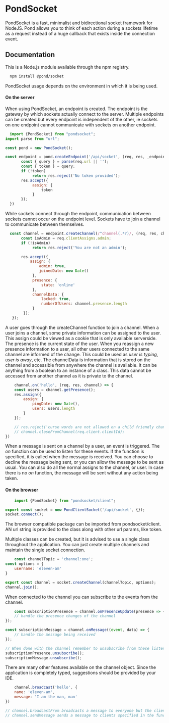 
# PondSocket

PondSocket is a fast, minimalist and bidirectional socket framework for NodeJS. Pond allows you to think of each action during a sockets lifetime as a request instead of a huge callback that exists inside the connection event.
## Documentation

This is a Node.js module available through the npm registry.

```bash
  npm install @pond/socket
```

PondSocket usage depends on the environment in which it is being used.

#### On the server

When using PondSocket, an endpoint is created. The endpoint is the gateway by which sockets actually connect to the server.
Multiple endpoints can be created but every endpoint is independent of the other, ie sockets on one endpoint cannot communicate with sockets on another endpoint.

```js
  import {PondSocket} from "pondsocket";
import parse from "url";

const pond = new PondSocket();

const endpoint = pond.createEndpoint('/api/socket', (req, res, _endpoint) => {
       const { query } = parse(req.url || '');     
       const { token } = query;     
       if (!token)         
            return res.reject('No token provided');      
       res.accept({
            assign: {
                token
            }
       });  
  })
```

While sockets connect through the endpoint, communication between sockets cannot occur on the endpoint level. Sockets have to join a channel to communicate
between themselves.

```js
  const channel = endpoint.createChannel(/^channel(.*?)/, (req, res, channel) => {
       const isAdmin = req.clientAssigns.admin;
       if (!isAdmin)       
            return res.reject('You are not an admin');

       res.accept({
           assign: {
               admin: true, 
               joinedDate: new Date()
            }, 
            presence: {
                state: 'online'
            }, 
            channelData: {
                locked: true,
                numberOfUsers: channel.presence.length
            }
        });  
   });   
```

A user goes through the createChannel function to join a channel.
When a user joins a channel, some private information can be assigned to the user. This assign could be viewed as a cookie that is only available serverside.
The presence is the current state of the user. When you reassign a new presence information to a user, all other users connected to the same channel are informed of the change.
This could be used as *user is typing*, *user is away*, etc. The channelData is information that is stored on the channel and accessible from anywhere the channel is available.
It can be anything from a boolean to an instance of a class. This data cannot be accessed from another channel as it is private to the channel.

```js
    channel.on('hello', (req, res, channel) => {
    const users = channel.getPresence();
    res.assign({
        assign: {
            pingDate: new Date(),
            users: users.length
        }
    });

    // res.reject('curse words are not allowed on a child friendly channel') 
    // channel.closeFromChannel(req.client.clientId);
})
```

When a message is sent on a channel by a user, an event is triggered. The *on* function can be used to listen for these
events. If the function is specified, it is called when the message is received.
You can choose to decline the message being sent, or you can allow the message to be sent as usual. You can also do all
the normal assigns to the channel, or user.
In case there is no *on* function, the message will be sent without any action being taken.

#### On the browser

```js
    import {PondSocket} from "pondsocket/client";

export const socket = new PondClientSocket('/api/socket', {});
socket.connect();
```

The browser compatible package can be imported from pondsocket/client.
AN url string is provided to the class along with other url params, like token.

Multiple classes can be created, but it is advised to use a single class throughout the application.
You can just create multiple channels and maintain the single socket connection.

```js
    const channelTopic = 'channel:one';
const options = {
    username: 'eleven-am'
}

export const channel = socket.createChannel(channelTopic, options);
channel.join();
```

When connected to the channel you can subscribe to the events from the channel.

```js
    const subscriptionPresence = channel.onPresenceUpdate(presence => {
    // handle the presence changes of the channel
});

const subscriptionMessage = channel.onMessage((event, data) => {
    // handle the message being received 
});

// When done with the channel remember to unsubscribe from these listeners
subscriptionPresence.unsubscribe();
subscriptionMessage.unsubscribe();
```

There are many other features available on the channel object. Since the application is completely typed,
suggestions should be provided by your IDE.

```js
    channel.broadcast('hello', {
    name: 'eleven-am',
    message: 'I am the man, man'
})

// channel.broadcastFrom broadcasts a message to everyone but the client that emitted the message
// channel.sendMessage sends a message to clients specified in the function
```

